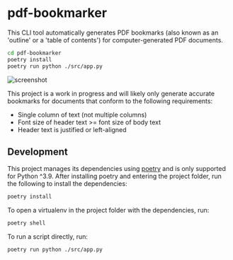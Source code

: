 # pdf-bookmarker

This CLI tool automatically generates PDF bookmarks (also known as an 'outline' or a 'table of contents') for computer-generated PDF documents.

```bash
cd pdf-bookmarker
poetry install
poetry run python ./src/app.py
```

![screenshot](./assets/screenshot.png)

This project is a work in progress and will likely only generate accurate bookmarks for documents that conform to the following requirements:

* Single column of text (not multiple columns)
* Font size of header text >= font size of body text
* Header text is justified or left-aligned

## Development

This project manages its dependencies using [poetry](https://python-poetry.org) and is only supported for Python ^3.9. After installing poetry and entering the project folder, run the following to install the dependencies:

```bash
poetry install
```

To open a virtualenv in the project folder with the dependencies, run:

```bash
poetry shell
```

To run a script directly, run:

```bash
poetry run python ./src/app.py
```
